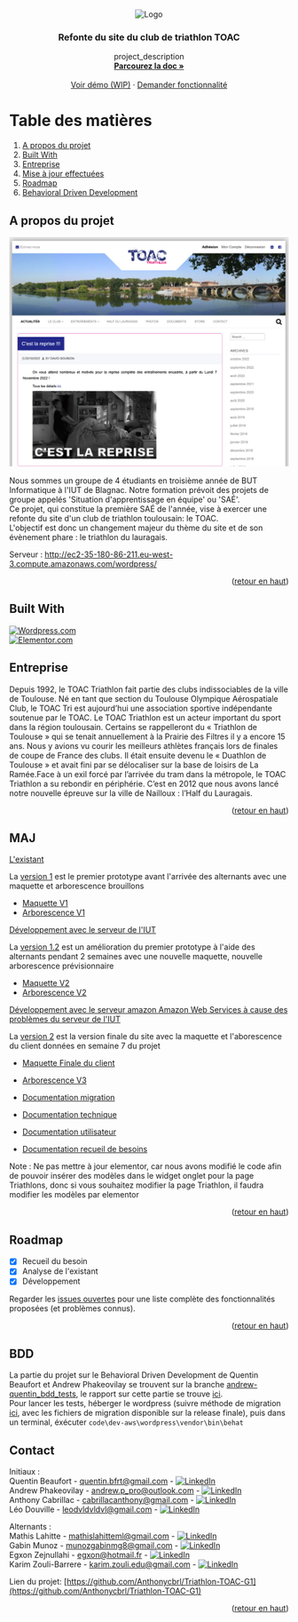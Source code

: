 <a name="readme-top"></a>

<!-- PROJECT LOGO -->
<br />
<div align="center">
    <img src="https://toac-triathlon.com/wp-content/uploads/2019/02/2019_Logo_Low_Size.png" alt="Logo">

<h3 align="center">Refonte du site du club de triathlon TOAC</h3>

  <p align="center">
    project_description
    <br />
    <a href="https://github.com/Anthonycbrl/Triathlon-TOAC-G1/tree/main/doc"><strong>Parcourez la doc »</strong></a>
    <br />
    <br />
    <a href="http://193.54.227.204/wordpress/">Voir démo (WIP)</a>
    ·
    <a href="https://github.com/Anthonycbrl/Triathlon-TOAC-G1/issues">Demander fonctionnalité</a>
  </p>
</div>


<!-- Sommaire -->
# Table des matières

1. [A propos du projet](#A-propos-du-projet)
2. [Built With](#Built-With)
3. [Entreprise](#Entreprise)
4. [Mise à jour effectuées](#MAJ)
5. [Roadmap](#Roadmap)
6. [Behavioral Driven Development](#BDD)


<!-- ABOUT THE PROJECT -->
## A propos du projet

[![Product Name Screen Shot][product-screenshot]](https://example.com)

Nous sommes un groupe de 4 étudiants en troisième année de BUT Informatique à l'IUT de Blagnac. Notre formation prévoit des projets de groupe appelés 'Situation d'apprentissage en équipe' ou 'SAÉ'. \
Ce projet, qui constitue la première SAÉ de l'année, vise à exercer une refonte du site d'un club de triathlon toulousain: le TOAC. \
L'objectif est donc un changement majeur du thème du site et de son évènement phare : le triathlon du lauragais.

Serveur : http://ec2-35-180-86-211.eu-west-3.compute.amazonaws.com/wordpress/

<p align="right">(<a href="#readme-top">retour en haut</a>)</p>

## Built With

[![Wordpress.com]][Wordpress-url] \
[![Elementor.com]][Elementor-url]

<!-- ABOUT THE COMPANY -->
## Entreprise


Depuis 1992, le TOAC Triathlon fait partie des clubs indissociables de la ville de Toulouse. 
Né en tant que section du Toulouse Olympique Aérospatiale Club, le TOAC Tri est aujourd’hui une association sportive indépendante soutenue par le TOAC. Le TOAC Triathlon est un acteur important du sport dans la région toulousain. Certains se rappelleront du « Triathlon de Toulouse » qui se tenait annuellement à la Prairie des Filtres il y a encore 15 ans.
Nous y avions vu courir les meilleurs athlètes français lors de finales de coupe de France des clubs. Il était ensuite devenu le « Duathlon de Toulouse » et avait fini par se délocaliser sur la base de loisirs de La Ramée.Face à un exil forcé par l’arrivée du tram dans la métropole, le TOAC Triathlon a su rebondir en périphérie. C’est en 2012 que nous avons lancé notre nouvelle épreuve sur la ville de Nailloux : l’Half du Lauragais.

<p align="right">(<a href="#readme-top">retour en haut</a>)</p>

<!-- Ajouts et mises à jour -->
## MAJ

<a href="https://github.com/Anthonycbrl/Triathlon-TOAC-G1/tree/08098be46d022a973a829b0507ac1410849ddcdd/code/existant">L'existant</a>

La <a href="https://github.com/Anthonycbrl/Triathlon-TOAC-G1/releases/tag/1">version 1</a> est le premier prototype avant l'arrivée des alternants avec une maquette et arborescence brouillons
- <a href="https://github.com/Anthonycbrl/Triathlon-TOAC-G1/blob/55f567baab75700960d891fde0a856e13b4256f3/doc/Maquette%20Toac_old.pdf">Maquette V1</a>
- <a href="https://github.com/Anthonycbrl/Triathlon-TOAC-G1/blob/789d2ce8f9d84ba3fec69398f422660d66febe65/images/arborescence1.png">Arborescence V1</a> <br>

<a href="https://github.com/Anthonycbrl/Triathlon-TOAC-G1/tree/08098be46d022a973a829b0507ac1410849ddcdd/code/dev">Développement avec le serveur de l'IUT</a> <br>

La <a href="https://github.com/Anthonycbrl/Triathlon-TOAC-G1/releases/tag/1.2">version 1.2</a> est un amélioration du premier prototype à l'aide des alternants pendant 2 semaines avec une nouvelle maquette, nouvelle arborescence prévisionnaire
- <a href="https://github.com/Anthonycbrl/Triathlon-TOAC-G1/blob/55f567baab75700960d891fde0a856e13b4256f3/doc/Maquette%20TOAC.pdf">Maquette V2</a>
- <a href="https://github.com/Anthonycbrl/Triathlon-TOAC-G1/blob/789d2ce8f9d84ba3fec69398f422660d66febe65/images/arborescence2.png">Arborescence V2</a> <br>

<a href="https://github.com/Anthonycbrl/Triathlon-TOAC-G1/tree/08098be46d022a973a829b0507ac1410849ddcdd/code/dev-aws">Développement avec le serveur amazon Amazon Web Services à cause des problèmes du serveur de l'IUT</a> <br>

La <a href="https://github.com/Anthonycbrl/Triathlon-TOAC-G1/releases/tag/2">version 2</a> est la version finale du site avec la maquette et l'aborescence du client données en semaine 7 du projet
- <a href="https://github.com/Anthonycbrl/Triathlon-TOAC-G1/blob/55f567baab75700960d891fde0a856e13b4256f3/doc/TOAC-WEB-CLIENT.pdf">Maquette Finale du client</a>
- <a href="https://github.com/Anthonycbrl/Triathlon-TOAC-G1/blob/789d2ce8f9d84ba3fec69398f422660d66febe65/images/arborescence3.png">Arborescence V3</a>

- <a href="https://github.com/Anthonycbrl/Triathlon-TOAC-G1/blob/main/doc/doc_migration.adoc">Documentation migration</a>
- <a href="https://github.com/Anthonycbrl/Triathlon-TOAC-G1/blob/7458939b3e57843acfa6745552446ca8f317986e/doc/doc_technique.adoc">Documentation technique</a>
- <a href="https://github.com/Anthonycbrl/Triathlon-TOAC-G1/blob/7458939b3e57843acfa6745552446ca8f317986e/doc/doc_utilisateur.adoc">Documentation utilisateur</a>
- <a href="https://github.com/Anthonycbrl/Triathlon-TOAC-G1/blob/7458939b3e57843acfa6745552446ca8f317986e/doc/doc%20recueil%20de%20besoins.adoc">Documentation recueil de besoins</a>

Note : Ne pas mettre à jour elementor, car nous avons modifié le code afin de pouvoir insérer des modèles dans le widget onglet pour la page Triathlons, donc si vous souhaitez modifier la page Triathlon, il faudra modifier les modèles par elementor

<p align="right">(<a href="#readme-top">retour en haut</a>)</p>

<!-- ROADMAP -->
## Roadmap

- [x] Recueil du besoin
- [x] Analyse de l'existant
- [x] Développement

Regarder les [issues ouvertes](https://github.com/Anthonycbrl/Triathlon-TOAC-G1/issues) pour une liste complète des fonctionnalités proposées (et problèmes connus).

<p align="right">(<a href="#readme-top">retour en haut</a>)</p>

<!-- BDD -->
## BDD

La partie du projet sur le Behavioral Driven Development de Quentin Beaufort et Andrew Phakeovilay se trouvent sur la branche [andrew-quentin_bdd_tests](https://github.com/Anthonycbrl/Triathlon-TOAC-G1/tree/andrew-quentin_bdd_tests), le rapport sur cette partie se trouve [ici](https://docs.google.com/document/d/1vuDpdfGrDI0Ywr7CqTvx1r4QHHTrSg_grLiw_bcuQnk/edit?usp=sharing). \
Pour lancer les tests, héberger le wordpress (suivre méthode de migration [ici](https://github.com/Anthonycbrl/Triathlon-TOAC-G1/blob/andrew-quentin_bdd_tests/doc/doc_migration.adoc), avec les fichiers de migration disponible sur la release finale), puis dans un terminal, éxécuter `code\dev-aws\wordpress\vendor\bin\behat`

<!-- CONTACT -->
## Contact

Initiaux : \
Quentin Beaufort - quentin.bfrt@gmail.com - [![LinkedIn][linkedin-shield]](https://www.linkedin.com/in/quentin-beaufort-019a28224) \
Andrew Phakeovilay - andrew.p_pro@outlook.com - [![LinkedIn][linkedin-shield]](https://www.linkedin.com/in/andrew-phakeovilay-731925234/) \
Anthony Cabrillac - cabrillacanthony@gmail.com - [![LinkedIn][linkedin-shield]](https://www.linkedin.com/in/anthony-cabrillac-042515234/)  \
Léo Douville - leodvldvldvl@gmail.com - [![LinkedIn][linkedin-shield]](https://www.linkedin.com/in/leo-douville-756766252/)

Alternants : \
Mathis Lahitte - mathislahitteml@gmail.com - [![LinkedIn][linkedin-shield]](https://www.linkedin.com/in/mathis-lahitte-94b413228/) \
Gabin Munoz - munozgabinmg8@gmail.com - [![LinkedIn][linkedin-shield]](https://www.linkedin.com/in/gabin-munoz/) \
Egxon Zejnullahi - egxon@hotmail.fr - [![LinkedIn][linkedin-shield]](https://www.linkedin.com/in/egxon-zejnullahi-550760234/) \
Karim Zouli-Barrere - karim.zouli.edu@gmail.com - [![LinkedIn][linkedin-shield]](https://www.linkedin.com/in/karim-zouli-barrere-b86640252/)

Lien du projet: [https://github.com/Anthonycbrl/Triathlon-TOAC-G1](https://github.com/Anthonycbrl/Triathlon-TOAC-G1)

<p align="right">(<a href="#readme-top">retour en haut</a>)</p>



<!-- MARKDOWN LINKS & IMAGES -->
<!-- https://www.markdownguide.org/basic-syntax/#reference-style-links -->
[contributors-shield]: https://img.shields.io/github/contributors/github_username/Triathlon-TOAC-G1.svg?style=for-the-badge
[contributors-url]: https://github.com/github_username/Triathlon-TOAC-G1/graphs/contributors
[forks-shield]: https://img.shields.io/github/forks/github_username/Triathlon-TOAC-G1.svg?style=for-the-badge
[forks-url]: https://github.com/github_username/Triathlon-TOAC-G1/network/members
[stars-shield]: https://img.shields.io/github/stars/github_username/Triathlon-TOAC-G1.svg?style=for-the-badge
[stars-url]: https://github.com/github_username/Triathlon-TOAC-G1/stargazers
[issues-shield]: https://img.shields.io/github/issues/github_username/Triathlon-TOAC-G1.svg?style=for-the-badge
[issues-url]: https://github.com/github_username/Triathlon-TOAC-G1/issues
[license-shield]: https://img.shields.io/github/license/github_username/Triathlon-TOAC-G1.svg?style=for-the-badge
[license-url]: https://github.com/github_username/Triathlon-TOAC-G1/blob/master/LICENSE.txt
[linkedin-shield]: https://img.shields.io/badge/-LinkedIn-black.svg?style=for-the-badge&logo=linkedin&colorB=555
[linkedin-url]: https://linkedin.com/in/linkedin_username
[product-screenshot]: images/toacSiteWeb.png
[Next.js]: https://img.shields.io/badge/next.js-000000?style=for-the-badge&logo=nextdotjs&logoColor=white
[Next-url]: https://nextjs.org/
[React.js]: https://img.shields.io/badge/React-20232A?style=for-the-badge&logo=react&logoColor=61DAFB
[React-url]: https://reactjs.org/
[Vue.js]: https://img.shields.io/badge/Vue.js-35495E?style=for-the-badge&logo=vuedotjs&logoColor=4FC08D
[Vue-url]: https://vuejs.org/
[Angular.io]: https://img.shields.io/badge/Angular-DD0031?style=for-the-badge&logo=angular&logoColor=white
[Angular-url]: https://angular.io/
[Svelte.dev]: https://img.shields.io/badge/Svelte-4A4A55?style=for-the-badge&logo=svelte&logoColor=FF3E00
[Svelte-url]: https://svelte.dev/
[Laravel.com]: https://img.shields.io/badge/Laravel-FF2D20?style=for-the-badge&logo=laravel&logoColor=white
[Laravel-url]: https://laravel.com
[Bootstrap.com]: https://img.shields.io/badge/Bootstrap-563D7C?style=for-the-badge&logo=bootstrap&logoColor=white
[Bootstrap-url]: https://getbootstrap.com
[JQuery.com]: https://img.shields.io/badge/jQuery-0769AD?style=for-the-badge&logo=jquery&logoColor=white
[JQuery-url]: https://jquery.com 
[Wordpress.com]: https://img.shields.io/badge/WordPress-blue
[Wordpress-url]: https://wordpress.com
[Elementor-url]: https://elementor.com/
[Elementor.com]: https://img.shields.io/badge/Elementor-8A2BE2
